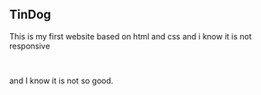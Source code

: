 <h2>TinDog</h2>
<p>This is my first website based on html and css and i know it is not responsive</p>
<br>
<p>and I know it is not so good.</p>
